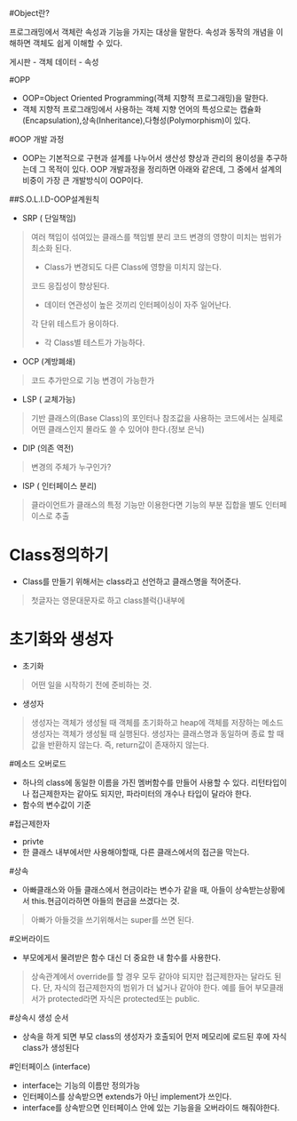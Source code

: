 ﻿#Object란?

프로그래밍에서 객체란 속성과 기능을 가지는 대상을 말한다. 속성과 동작의 개념을 이해하면 객체도 쉽게 이해할 수 있다.

게시판 - 객체
데이터 - 속성

#OPP
- OOP=Object Oriented Programming(객체 지향적 프로그래밍)을 말한다.
- 객체 지향적 프로그래밍에서 사용하는 객체 지향 언어의 특성으로는 캡슐화(Encapsulation),상속(Inheritance),다형성(Polymorphism)이 있다.

#OOP 개발 과정
 - OOP는 기본적으로 구현과 설계를 나누어서 생산성 향상과 관리의 용이성을 추구하는데 그 목적이 있다. OOP 개발과정을 정리하면 아래와 같은데, 그 중에서 설계의 비중이 가장 큰 개발방식이 OOP이다.

##S.O.L.I.D-OOP설계원칙
- SRP ( 단일책임)
> 여러 책임이 섞여있는 클래스를 책임별 분리 
> 코드 변경의 영향이 미치는 범위가 최소화 된다.
>  - Class가 변경되도 다른 Class에 영향을 미치지 않는다.
>  
> 코드 응집성이 향상된다.
>  - 데이터 연관성이 높은 것끼리 인터페이싱이 자주 일어난다. 
>  
>  각 단위 테스트가 용이하다.
>  - 각 Class별 테스트가 가능하다.

- OCP (계방폐쇄)
> 코드 추가만으로 기능 변경이 가능한가

- LSP ( 교체가능)
> 기반 클래스의(Base Class)의 포인터나 참조값을 사용하는 코드에서는 실제로 어떤 클래스인지 몰라도 쓸 수 있어야 한다.(정보 은닉)

- DIP (의존 역전)
> 변경의 주체가 누구인가?

- ISP ( 인터페이스 분리)
> 클라이언트가 클래스의 특정 기능만 이용한다면 기능의 부분 집합을 별도 인터페이스로 추출

# Class정의하기
- Class를 만들기 위해서는 class라고 선언하고 클래스명을 적어준다.
 > 첫글자는 영문대문자로 하고 class블럭{}내부에

# 초기화와 생성자

 -  초기화
 > 어떤 일을 시작하기 전에 준비하는 것.
 
 - 생성자
 >  생성자는 객체가 생성될 때 객체를 초기화하고 heap에 객체를 저장하는 메소드
 >  생성자는 객체가 생성될 때 실행된다.
 >  생성자는 클래스명과 동일하며 종료 할 때 값을 반환하지 않는다. 즉, return값이 존재하지 않는다.


#메소드 오버로드
 - 하나의 class에 동일한 이름을 가진 멤버함수를 만들어 사용할 수 있다. 리턴타입이나 접근제한자는 같아도 되지만, 파라미터의 개수나 타입이 달라야 한다.
 -  함수의 변수값이 기준


#접근제한자
-  privte
-  한 클래스 내부에서만 사용해야할때, 다른 클래스에서의 접근을 막는다.


#상속

- 아빠클래스와 아들 클래스에서 현금이라는 변수가 같을 때,
아들이 상속받는상황에서 this.현금이라하면 아들의 현금을 쓰겠다는 것.
 > 아빠가 아들것을 쓰기위해서는 super를 쓰면 된다.


#오버라이드
 - 부모에게서 물려받은 함수 대신 더 중요한 내 함수를 사용한다.
 > 상속관계에서 override를 할 경우 모두 같아야 되지만 접근제한자는 달라도 된다. 단, 자식의 접근제한자의 범위가 더 넓거나 같아야 한다. 예를 들어 부모클래서가 protected라면 자식은 protected또는 public.


#상속시 생성 순서
- 상속을 하게 되면 부모 class의 생성자가 호출되어 먼저 메모리에 로드된 후에 자식 class가 생성된다

#인터페이스 (interface)
 - interface는 기능의 이름만 정의가능
 - 인터페이스를 상속받으면 extends가 아닌 implement가 쓰인다.
 - interface를 상속받으면 인터페이스 안에 있는 기능을을 오버라이드 해줘야한다.

